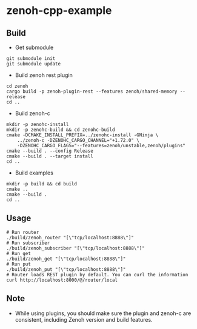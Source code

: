 # zenoh-cpp-example

## Build

* Get submodule

```shell
git submodule init
git submodule update
```

* Build zenoh rest plugin

```shell
cd zenoh
cargo build -p zenoh-plugin-rest --features zenoh/shared-memory --release
cd ..
```

* Build zenoh-c

```shell
mkdir -p zenohc-install
mkdir -p zenohc-build && cd zenohc-build 
cmake -DCMAKE_INSTALL_PREFIX=../zenohc-install -GNinja \
    ../zenoh-c -DZENOHC_CARGO_CHANNEL="+1.72.0" \
    -DZENOHC_CARGO_FLAGS="--features=zenoh/unstable,zenoh/plugins"
cmake --build . --config Release
cmake --build . --target install
cd ..
```

* Build examples

```shell
mkdir -p build && cd build
cmake ..
cmake --build .
cd ..
```

## Usage

```shell
# Run router
./build/zenoh_router "[\"tcp/localhost:8888\"]"
# Run subscriber
./build/zenoh_subscriber "[\"tcp/localhost:8888\"]"
# Run get
./build/zenoh_get "[\"tcp/localhost:8888\"]"
# Run put
./build/zenoh_put "[\"tcp/localhost:8888\"]"
# Router loads REST plugin by default. You can curl the information
curl http://localhost:8000/@/router/local
```

## Note

* While using plugins, you should make sure the plugin and zenoh-c are consistent, including Zenoh version and build features.
